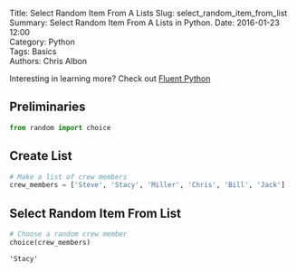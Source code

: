 Title: Select Random Item From A Lists
Slug: select_random_item_from_list  
Summary: Select Random Item From A Lists in Python.
Date: 2016-01-23 12:00  
Category: Python  
Tags: Basics    
Authors: Chris Albon  

Interesting in learning more? Check out [Fluent Python](http://amzn.to/2jYU506)

## Preliminaries


```python
from random import choice
```

## Create List


```python
# Make a list of crew members
crew_members = ['Steve', 'Stacy', 'Miller', 'Chris', 'Bill', 'Jack']
```

## Select Random Item From List


```python
# Choose a random crew member
choice(crew_members)
```




    'Stacy'
